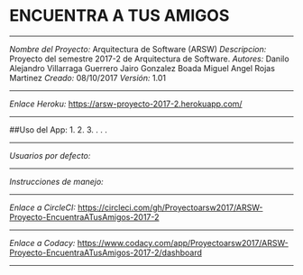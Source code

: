 # ENCUENTRA A TUS AMIGOS
***

*Nombre del Proyecto:* Arquitectura de Software (ARSW)
*Descripcion:* Proyecto del semestre 2017-2 de Arquitectura de Software.
*Autores:* 
Danilo Alejandro Villarraga Guerrero
Jairo Gonzalez Boada
Miguel Angel Rojas Martinez
*Creado:* 08/10/2017
*Versión:* 1.01
***

*Enlace Heroku:* https://arsw-proyecto-2017-2.herokuapp.com/
***
##Uso del App:
1.
2.
3.
.
.
.
***
*Usuarios por defecto:*


***

*Instrucciones de manejo:*

***

*Enlace a CircleCI:* https://circleci.com/gh/Proyectoarsw2017/ARSW-Proyecto-EncuentraATusAmigos-2017-2
***
*Enlace a Codacy:* https://www.codacy.com/app/Proyectoarsw2017/ARSW-Proyecto-EncuentraATusAmigos-2017-2/dashboard

***
